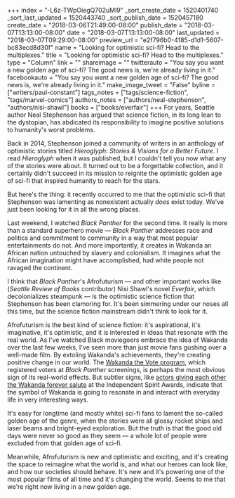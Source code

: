 +++
index = "-L6z-TWpOiegQ702uMl9"
_sort_create_date = 1520401740
_sort_last_updated = 1520443740
_sort_publish_date = 1520457180
create_date = "2018-03-06T21:49:00-08:00"
publish_date = "2018-03-07T13:13:00-08:00"
date = "2018-03-07T13:13:00-08:00"
last_updated = "2018-03-07T09:29:00-08:00"
preview_url = "e2f796b0-4185-d1d1-5607-bc83ecd8d30f"
name = "Looking for optimistic sci-fi? Head to the multiplexes."
title = "Looking for optimistic sci-fi? Head to the multiplexes."
type = "Column"
link = ""
shareimage = ""
twitterauto = "You say you want a new golden age of sci-fi? The good news is, we're already living in it."
facebookauto = "You say you want a new golden age of sci-fi? The good news is, we're already living in it."
make_image_tweet = "False"
byline = ["writers/paul-constant"]
tags_notes = ["tags/science-fiction", "tags/marvel-comics"]
authors_notes = ["authors/neal-stephenson", "authors/nisi-shawl"]
books = ["books/everfair"]
+++
For years, Seattle author Neal Stephenson has argued that science fiction, in its long lean to the dystopian, has abdicated its responsibility to imagine positive solutions to humanity's worst problems. 

Back in 2014, Stephenson joined a community of writers in an anthology of optimistic stories titled *Hieroglyph: Stories & Visions for a Better Future*. I read *Hieroglyph* when it was published, but I couldn't tell you now what any of the stories were about. It turned out to be a forgettable collection, and it certainly didn't succeed in its mission to reignite the optimistic golden age of sci-fi that inspired humanity to reach for the stars.

But here's the thing: it recently occurred to me that the optimistic sci-fi that Stephenson was lamenting as nonexistent actually *does* exist today. We've just been looking for it in all the wrong places. 

Last weekend, I watched *Black Panther* for the second time. It really is more than a standard superhero movie — *Black Panther* addresses race and politics and commitment to community in a way that most popular entertainments do not. And more importantly, it creates in Wakanda an African nation untouched by slavery and colonialism. It imagines what the African imagination might have accomplished, had white people not ravaged the continent.

I think that *Black Panther*'s Afrofuturism — and other important works like (*Seattle Review of Books* contributor) Nisi Shawl's novel *Everfair*, which decolonializes steampunk — is the optimistic science fiction that Stephenson has been clamoring for. It's been simmering under our noses all this time, but the science fiction mainstream didn't think to look for it.

Afrofuturism is the best kind of science fiction: it's aspirational, it's imaginative, it's optimistic, and it is interested in ideas that resonate with the real world. As I've watched Black moviegoers embrace the idea of Wakanda over the last few weeks, I've seen more than just movie fans gushing over a well-made film. By extoling Wakanda's achievements, they're creating positive change in our world. The [Wakanda the Vote program](https://www.vox.com/policy-and-politics/2018/2/21/17033644/black-panther-screenings-voter-registration-wakanda-the-vote), which registered voters at *Black Panther* screenings, is perhaps the most obvious sign of its real-world effects. But subtler signs, like [actors giving each other the Wakanda forever salute](http://www.mtv.com/news/3067701/wakanda-forever-salute-form-right-over-left/) at the Independent Spirit Awards, indicate that the symbol of Wakanda is going to resonate in and interact with everyday life in very interesting ways.

It's easy for longtime (and mostly white) sci-fi fans to lament the so-called golden age of the genre, when the stories were all glossy rocket ships and laser beams and bright-eyed exploration. But the truth is that the good old days were never so good as they seem — a whole lot of people were excluded from that golden age of sci-fi.

Meanwhile, Afrofuturism is new and optimistic and exciting, and it's creating the space to reimagine what the world is, and what our heroes can look like, and how our societies should behave. It's new and it's powering one of the most popular films of all time and it's changing the world. Seems to me that we're right now living in a new golden age.